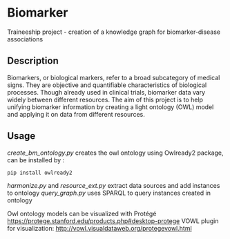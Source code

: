 # Biomarker
Traineeship project - creation of a knowledge graph for biomarker-disease associations

## Description
Biomarkers, or biological markers, refer to a broad subcategory of medical signs. They are objective and quantifiable characteristics of biological processes. Though already used in clinical trials, biomarker data vary widely between different resources.
The aim of this project is to help unifying biomarker information by creating a light ontology (OWL) model and applying it on data from different resources.

## Usage

*create_bm_ontology.py* creates the owl ontology using Owlready2 package, can be installed by :
```
pip install owlready2
```

*harmonize.py* and *resource_ext.py* extract data sources and add instances to ontology
*query_graph.py* uses SPARQL to query instances created in ontology

Owl ontology models can be visualized with Protégé 
https://protege.stanford.edu/products.php#desktop-protege
VOWL plugin for visualization: http://vowl.visualdataweb.org/protegevowl.html
